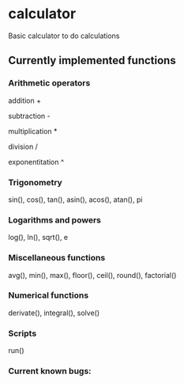 # calculator

Basic calculator to do calculations

## Currently implemented functions

### Arithmetic operators
addition \+

subtraction \-

multiplication \*

division \/

exponentitation \^

### Trigonometry
sin(), cos(), tan(), asin(), acos(), atan(), pi

### Logarithms and powers
log(), ln(), sqrt(), e

### Miscellaneous functions
avg(), min(), max(), floor(), ceil(), round(), factorial()

### Numerical functions
derivate(), integral(), solve()

### Scripts
run()

### Current known bugs:


